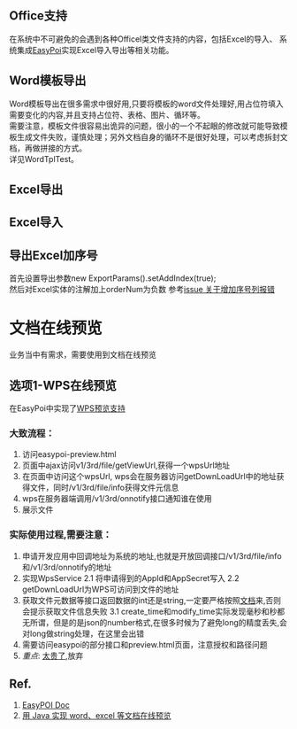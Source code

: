 ## Office支持
在系统中不可避免的会遇到各种Officel类文件支持的内容，包括Excel的导入、
系统集成[EasyPoi](https://gitee.com/lemur/easypoi)实现Excel导入导出等相关功能。

## Word模板导出
Word模板导出在很多需求中很好用,只要将模板的word文件处理好,用占位符填入需要变化的内容,并且支持占位符、表格、图片、循环等。      
需要注意，模板文件很容易出诡异的问题，很小的一个不起眼的修改就可能导致模板生成文件失败，谨慎处理；另外文档自身的循环不是很好处理，可以考虑拆封文档，再做拼接的方式。     
详见WordTplTest。

## Excel导出

## Excel导入

## 导出Excel加序号
首先设置导出参数new ExportParams().setAddIndex(true);       
然后对Excel实体的注解加上orderNum为负数
参考[issue 关于增加序号列报错](https://gitee.com/lemur/easypoi/issues/I107KP?from=project-issue)

# 文档在线预览
业务当中有需求，需要使用到文档在线预览

## 选项1-WPS在线预览
在EasyPoi中实现了[WPS预览支持](http://doc.wupaas.com/docs/easypoi/easypoi-1c3ah4kmad4k1)

### 大致流程：
1. 访问easypoi-preview.html
2. 页面中ajax访问v1/3rd/file/getViewUrl,获得一个wpsUrl地址
3. 在页面中访问这个wpsUrl, wps会在服务器访问getDownLoadUrl中的地址获得文件，同时/v1/3rd/file/info获得文件元信息
4. wps在服务器端调用/v1/3rd/onnotify接口通知谁在使用
5. 展示文件

### 实际使用过程,需要注意：
1. 申请开发应用中回调地址为系统的地址,也就是开放回调接口/v1/3rd/file/info和/v1/3rd/onnotify的地址
2. 实现WpsService
   2.1 将申请得到的AppId和AppSecret写入
   2.2 getDownLoadUrl为WPS可访问到文件的地址
3. 获取文件元数据等接口返回数据的int还是string,一定要严格按照[文档](https://wwo.wps.cn/docs/server/callback-api-standard/get-file-metadata/)来,否则会提示获取文件信息失败
   3.1 create_time和modify_time实际发现毫秒和秒都无所谓，但是的是json的number格式,在很多时候为了避免long的精度丢失,会对long做string处理，在这里会出错
4. 需要访问easypoi的部分接口和preview.html页面，注意授权和路径问题
5. *重点*: [太贵了](https://wwo.wps.cn/docs/introduce/billing-instructions/billing-method/),放弃

## Ref.
1. [EasyPOI Doc](http://doc.wupaas.com/docs/easypoi/)
2. [用 Java 实现 word、excel 等文档在线预览](https://mp.weixin.qq.com/s/kIuWL_UtYw5eKKYTN1zF9Q)

